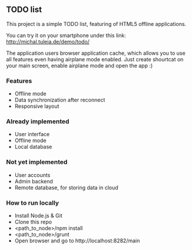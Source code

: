 ## TODO list
This project is a simple TODO list, featuring of HTML5 offline applications.

You can try it on your smartphone under this link:
http://michal.tuleja.de/demo/todo/

The application users browser application cache, which allows you to use all features even having airplane mode enabled. Just create shourtcat on your main screen, enable airplane mode and open the app :)

### Features
* Offline mode
* Data synchronization after reconnect
* Responsive layout

### Already implemented
* User interface
* Offline mode
* Local database

### Not yet implemented
* User accounts
* Admin backend
* Remote database, for storing data in cloud

### How to run locally
* Install Node.js & Git
* Clone this repo
* <path_to_node>/npm install
* <path_to_node>/grunt
* Open browser and go to http://localhost:8282/main

